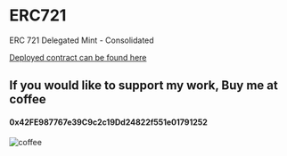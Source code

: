 # ERC721

ERC 721 Delegated Mint - Consolidated

[Deployed contract can be found here](https://etherscan.io/address/0x64ac745358670571a7d7031b14f37572ab82b491#code) 

## If you would like to support my work, Buy me at coffee 

#### 0x42FE987767e39C9c2c19Dd24822f551e01791252

![coffee](https://github.com/sriharikapu/ERC1155/blob/master/download.png?raw=true)

